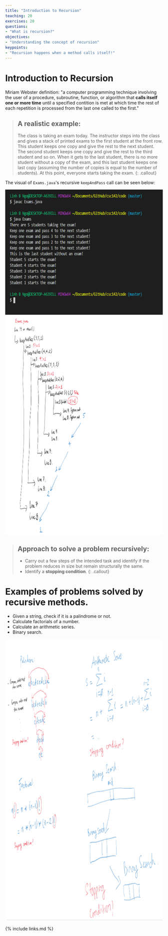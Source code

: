 ```yaml
---
title: "Introduction to Recursion"
teaching: 20
exercises: 20
questions:
- "What is recursion?"
objectives:
- "Understanding the concept of recursion"
keypoints:
- "Recursion happens when a method calls itself!"
---
```


# Introduction to Recursion

Miriam Webster definition: "a computer programming technique involving the user of a 
procedure, subroutine, function, or algorithm that **calls itself one or more time** 
until a specified contition is met at which time the rest of each repetition is processed from the last one called to the first."

> ## A realistic example:
> The class is taking an exam today. The instructor steps into the class and gives a 
> stack of printed exams to the first student at the front row. This student keeps one
> copy and give the rest to the next student. The second student keeps one copy and give
> the rest to the third student and so on. When it gets to the last student, there is 
> no more student without a copy of the exam, and this last student keeps one last copy
> (assuming the number of copies is equal to the number of students). At this point, 
> everyone starts taking the exam. 
{: .callout}

<script src="https://gist.github.com/linhbngo/d4dcf56c9d764b7f444e1452fcddc045.js?file=Exams.java"></script>

The visual of `Exams.java`'s recursive `keepAndPass` call can be seen below:

<img src="../assets/fig/Exams.PNG" alt="Compile and run Exams.java" style="height:400px">

<img src="../assets/fig/Exams_diagram.png" alt="Visual demonstration of keepAndPass recursive calls" style="height:700px">

> ## Approach to solve a problem recursively:
> - Carry out a few steps of the intended task and identify if
> the problem reduces in size but remain structurally the same. 
> - Identify a **stopping condition**. 
{: .callout}

# Examples of problems solved by recursive methods. 

- Given a string, check if it is a palindrome or not. 
- Calculate factorials of a number. 
- Calculate an arithmetic series. 
- Binary search. 

<img src="../assets/fig/recursive.PNG" alt="Visual examination of recursive examples" style="height:900px">

{% include links.md %}
